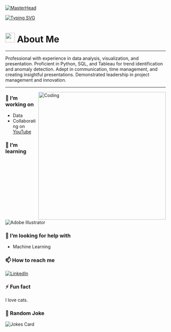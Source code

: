 [![MasterHead](https://cdn.discordapp.com/attachments/996403872883019839/1193786333903200316/github.png?ex=65adfb29&is=659b8629&hm=2e432ca04edfbfb5073a26fe0efa4eeb8847ec6bb79505dcb4613bd356168ec1&)](https://github.com/Va11es)

[![Typing SVG](https://readme-typing-svg.demolab.com?font=Cormorant&weight=900&size=30&pause=1000&color=289900&background=050404&random=false&width=435&lines=Hello!+Hola!+%E4%BD%A0%E5%A5%BD!;Welcome+to+my+GitHub+%F0%9F%92%BB)](https://git.io/typing-svg)


<h1><img src="https://emojis.slackmojis.com/emojis/images/1531849430/4246/blob-sunglasses.gif?1531849430" width="30"/> About Me</h1>

---

Professional with experience in data analysis, visualization, and presentation. Proficient in Python, SQL, and Tableau for trend identification and anomaly detection. Adept in communication, time management, and creating insightful presentations. Demonstrated leadership in project management and innovation.

---

  <img align="right" alt="Coding" width="400" src="https://44.media.tumblr.com/4ac57db98021ffd3a4e6717dee097802/aa44282323a3c36a-66/s500x750_f1/8d89ad1a17046dcf119dd8d6f69129e4166e5a3f.gif">

### 


### 🔭 I’m working on

- Data
- Collaborating on [YouTube](https://www.youtube.com/) 

### 🌱 I’m learning

<div display="flex">
  <img src="https://img.shields.io/badge/adobe%20illustrator-%23FF9A00.svg?style=for-the-badge&logo=adobe%20illustrator&logoColor=white" alt="Adobe Illustrator"/>
</div>

### 🤔 I’m looking for help with

- Machine Learning

### 📫 How to reach me

<div display="flex">
  <a href="https://www.linkedin.com">
    <img src="https://img.shields.io/badge/linkedin-%230077B5.svg?style=for-the-badge&logo=linkedin&logoColor=white" alt="LinkedIn"/>
  </a>
</div>

### ⚡ Fun fact

I love cats.

### 🤡 Random Joke

![Jokes Card](https://readme-jokes.vercel.app/api?bgColor=%23073b4c&textColor=%2306d6a0&aColor=%2306d6a0&borderColor=%2306d6a0)
<!--

[![GitHub Streak](https://github-readme-streak-stats.herokuapp.com?user=Va11es&theme=dark)](https://git.io/streak-stats)
